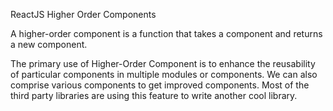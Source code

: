 ReactJS Higher Order Components

A higher-order component is a function that takes a component and returns a new component.

The primary use of Higher-Order Component is to enhance the reusability of particular components in multiple modules or components. We can also comprise various components to get improved components. Most of the third party libraries are using this feature to write another cool library.
